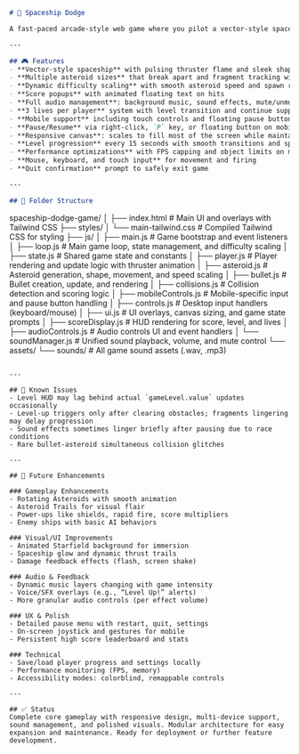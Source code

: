 ```markdown
# 🚀 Spaceship Dodge

A fast-paced arcade-style web game where you pilot a vector-style spaceship, dodge and destroy falling asteroids, and level up through escalating challenges. Supports mouse, keyboard, and touch controls with full audio management.

---

## 🎮 Features
- **Vector-style spaceship** with pulsing thruster flame and sleek shape
- **Multiple asteroid sizes** that break apart and fragment tracking with bonuses
- **Dynamic difficulty scaling** with smooth asteroid speed and spawn rate progression
- **Score popups** with animated floating text on hits
- **Full audio management**: background music, sound effects, mute/unmute, and volume slider that control all sounds uniformly
- **3 lives per player** system with level transition and continue support
- **Mobile support** including touch controls and floating pause button
- **Pause/Resume** via right-click, `P` key, or floating button on mobile
- **Responsive canvas**: scales to fill most of the screen while maintaining aspect ratio
- **Level progression** every 15 seconds with smooth transitions and spawn gating
- **Performance optimizations** with FPS capping and object limits on mobile devices
- **Mouse, keyboard, and touch input** for movement and firing
- **Quit confirmation** prompt to safely exit game

---

## 📁 Folder Structure
```

spaceship-dodge-game/
│
├── index.html               # Main UI and overlays with Tailwind CSS
├── styles/
│   └── main-tailwind.css    # Compiled Tailwind CSS for styling
├── js/
│   ├── main.js              # Game bootstrap and event listeners
│   ├── loop.js              # Main game loop, state management, and difficulty scaling
│   ├── state.js             # Shared game state and constants
│   ├── player.js            # Player rendering and update logic with thruster animation
│   ├── asteroid.js          # Asteroid generation, shape, movement, and speed scaling
│   ├── bullet.js            # Bullet creation, update, and rendering
│   ├── collisions.js        # Collision detection and scoring logic
│   ├── mobileControls.js    # Mobile-specific input and pause button handling
│   ├── controls.js          # Desktop input handlers (keyboard/mouse)
│   ├── ui.js                # UI overlays, canvas sizing, and game state prompts
│   ├── scoreDisplay.js      # HUD rendering for score, level, and lives
│   ├── audioControls.js     # Audio controls UI and event handlers
│   └── soundManager.js      # Unified sound playback, volume, and mute control
└── assets/
└── sounds/              # All game sound assets (.wav, .mp3)

```

---

## 🐞 Known Issues
- Level HUD may lag behind actual `gameLevel.value` updates occasionally
- Level-up triggers only after clearing obstacles; fragments lingering may delay progression
- Sound effects sometimes linger briefly after pausing due to race conditions
- Rare bullet-asteroid simultaneous collision glitches

---

## 🌟 Future Enhancements

### Gameplay Enhancements
- Rotating Asteroids with smooth animation
- Asteroid Trails for visual flair
- Power-ups like shields, rapid fire, score multipliers
- Enemy ships with basic AI behaviors

### Visual/UI Improvements
- Animated Starfield background for immersion
- Spaceship glow and dynamic thrust trails
- Damage feedback effects (flash, screen shake)

### Audio & Feedback
- Dynamic music layers changing with game intensity
- Voice/SFX overlays (e.g., “Level Up!” alerts)
- More granular audio controls (per effect volume)

### UX & Polish
- Detailed pause menu with restart, quit, settings
- On-screen joystick and gestures for mobile
- Persistent high score leaderboard and stats

### Technical
- Save/load player progress and settings locally
- Performance monitoring (FPS, memory)
- Accessibility modes: colorblind, remappable controls

---

## ✅ Status
Complete core gameplay with responsive design, multi-device support, sound management, and polished visuals. Modular architecture for easy expansion and maintenance. Ready for deployment or further feature development.
